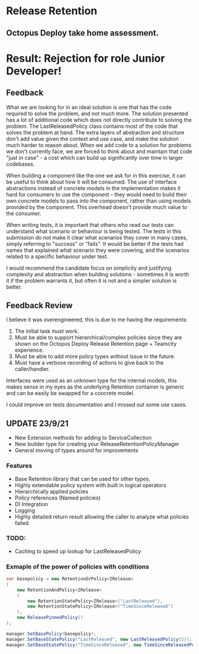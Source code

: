 # Release Retention
## Octopus Deploy take home assessment.

# Result: Rejection for role Junior Developer!
## Feedback
What we are looking for in an ideal solution is one that has the code required to solve the problem, and not much more. The solution presented has a lot of additional code which does not directly contribute to solving the problem. The LastReleasedPolicy class contains most of the code that solves the problem at hand. The extra layers of abstraction and structure don't add value given the context and use case, and make the solution much harder to reason about. When we add code to a solution for problems we don't currently face, we are forced to think about and maintain that code "just in case" - a cost which can build up significantly over time in larger codebases.

When building a component like the one we ask for in this exercise, it can be useful to think about how it will be consumed. The use of interface abstractions instead of concrete models in the implementation makes it hard for consumers to use the component - they would need to build their own concrete models to pass into the component, rather than using models provided by the component. This overhead doesn't provide much value to the consumer.

When writing tests, it is important that others who read our tests can understand what scenario or behaviour is being tested. The tests in this submission do not make it clear what scenarios they cover in many cases, simply referring to "success" or "fails". It would be better if the tests had names that explained what scenario they were covering, and the scenarios related to a specific behaviour under test.

I would recommend the candidate focus on simplicity and justifying complexity and abstraction when building solutions - sometimes it is worth it if the problem warrants it, but often it is not and a simpler solution is better.

## Feedback Review
I believe it was overengineered, this is due to me having the requirements:
1. The initial task must work.
2. Must be able to support hierarchical/complex policies since they are shown on the Octopus Deploy Release Retention page + Teamcity experience.
3. Must be able to add more policy types without issue in the future.
4. Must have a verbose recording of actions to give back to the caller/handler.

Interfaces were used as an unknown type for the internal models, this makes sense in my eyes as the underlying Retention container is generic and can be easily be swapped for a concrete model.

I could improve on tests documentation and I missed out some use cases.

## UPDATE 23/9/21
* New Extension methods for adding to ServiceCollection
* New builder type for creating your ReleaseRetentionPolicyManager
* General moving of types around for improvements

### Features
* Base Retention library that can be used for other types.
* Highly extendable policy system with built in logical operators
* Hierarchically applied policies
* Policy references (Named policies)
* DI Integration
* Logging
* Highly detailed return result allowing the caller to analyze what policies failed

### TODO:
* Caching to speed up lookup for LastReleasedPolicy

### Exmaple of the power of policies with conditions
```cs
var basepolicy = new RetentionOrPolicy<IRelease>
(
    new RetentionAndPolicy<IRelease>
    (
        new RetentionStatePolicy<IRelease>("LastReleased"),
        new RetentionStatePolicy<IRelease>("TimeSinceReleased")
    ),
    new ReleasePinnedPolicy()
);

manager.SetBasePolicy(basepolicy);
manager.SetBaseStatePolicy("LastReleased", new LastReleasedPolicy(5));
manager.SetBaseStatePolicy("TimeSinceReleased", new TimeSinceReleasedPolicy(TimeSpan.FromDays(30)));
```
